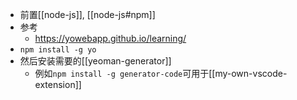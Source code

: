 - 前置[[node-js]], [[node-js#npm]]
- 参考
  - https://yowebapp.github.io/learning/
- `npm install -g yo`
- 然后安装需要的[[yeoman-generator]]
  - 例如`npm install -g generator-code`可用于[[my-own-vscode-extension]]